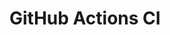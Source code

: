 # GitHub Actions CI
















































































































































































































































































































































































































































































































































































































































































































































































































































































































































































































































































































































































































































































































































































































































































































































































































































































































































































































































































